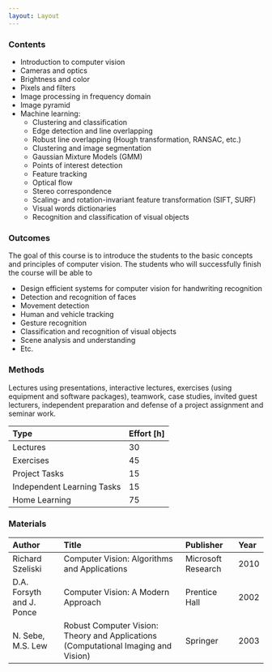 ```yaml
---
layout: Layout
---
```


### Contents

* Introduction to computer vision
* Cameras and optics
* Brightness and color
* Pixels and filters
* Image processing in frequency domain
* Image pyramid
* Machine learning:
  * Clustering and classification
  * Edge detection and line overlapping
  * Robust line overlapping (Hough transformation, RANSAC, etc.)
  * Clustering and image segmentation
  * Gaussian Mixture Models (GMM)
  * Points of interest detection
  * Feature tracking
  * Optical flow
  * Stereo correspondence
  * Scaling- and rotation-invariant feature transformation (SIFT, SURF)
  * Visual words dictionaries
  * Recognition and classification of visual objects

### Outcomes

The goal of this course is to introduce the students to the basic concepts and principles of computer vision.
The students who will successfully finish the course will be able to

* Design efficient systems for computer vision for handwriting recognition
* Detection and recognition of faces
* Movement detection
* Human and vehicle tracking
* Gesture recognition
* Classification and recognition of visual objects
* Scene analysis and understanding
* Etc.

### Methods

Lectures using presentations, interactive lectures, exercises (using equipment and software packages), teamwork, case studies, invited guest lecturers, independent preparation and defense of a project assignment and seminar work.

| Type                       | Effort \[h\] |
| :------------------------- | :----------- |
| Lectures                   | 30           |
| Exercises                  | 45           |
| Project Tasks              | 15           |
| Independent Learning Tasks | 15           |
| Home Learning              | 75           |


### Materials

 | Author                    | Title                                                                              | Publisher          | Year |
 | :------------------------ | :--------------------------------------------------------------------------------- | :----------------- | :--- |
 | Richard Szeliski          | Computer Vision: Algorithms and Applications                                       | Microsoft Research | 2010 |
 | D.A. Forsyth and J. Ponce | Computer Vision: A Modern Approach                                                 | Prentice Hall      | 2002 |
 | N. Sebe, M.S. Lew         | Robust Computer Vision: Theory and Applications (Computational Imaging and Vision) | Springer           | 2003 |


<!-- more -->